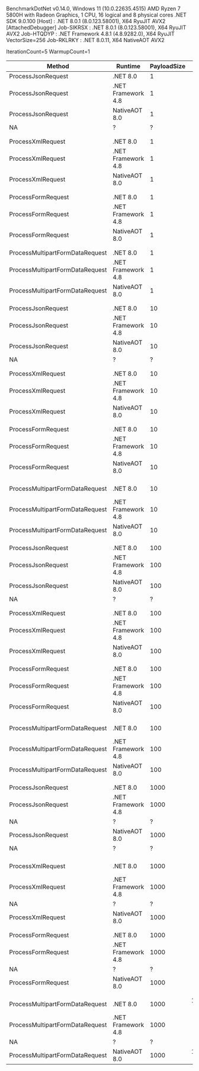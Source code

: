 BenchmarkDotNet v0.14.0, Windows 11 (10.0.22635.4515)
AMD Ryzen 7 5800H with Radeon Graphics, 1 CPU, 16 logical and 8 physical cores
.NET SDK 9.0.100
  [Host]     : .NET 8.0.1 (8.0.123.58001), X64 RyuJIT AVX2 [AttachedDebugger]
  Job-SIKRSX : .NET 8.0.1 (8.0.123.58001), X64 RyuJIT AVX2
  Job-HTQDYP : .NET Framework 4.8.1 (4.8.9282.0), X64 RyuJIT VectorSize=256
  Job-RKLRKY : .NET 8.0.11, X64 NativeAOT AVX2

IterationCount=5  WarmupCount=1

| Method                          | Runtime            | PayloadSize | Mean             | Error           | StdDev         | Ratio | RatioSD |
|-------------------------------- |------------------- |------------ |-----------------:|----------------:|---------------:|------:|--------:|
| ProcessJsonRequest              | .NET 8.0           | 1           |         1.804 us |       0.6418 us |      0.0993 us |  1.00 |    0.07 |
| ProcessJsonRequest              | .NET Framework 4.8 | 1           |         3.521 us |       0.2250 us |      0.0584 us |  1.96 |    0.10 |
| ProcessJsonRequest              | NativeAOT 8.0      | 1           |               NA |              NA |
NA |     ? |       ? |
|                                 |                    |             |                  |                 |
   |       |         |
| ProcessXmlRequest               | .NET 8.0           | 1           |         2.870 us |       0.6527 us |      0.1010 us |  1.00 |    0.04 |
| ProcessXmlRequest               | .NET Framework 4.8 | 1           |         5.382 us |       1.4984 us |      0.2319 us |  1.88 |    0.09 |
| ProcessXmlRequest               | NativeAOT 8.0      | 1           |         3.533 us |       0.3675 us |      0.0954 us |  1.23 |    0.05 |
|                                 |                    |             |                  |                 |
   |       |         |
| ProcessFormRequest              | .NET 8.0           | 1           |         3.039 us |       0.2756 us |      0.0427 us |  1.00 |    0.02 |
| ProcessFormRequest              | .NET Framework 4.8 | 1           |         5.328 us |       0.6471 us |      0.1001 us |  1.75 |    0.04 |
| ProcessFormRequest              | NativeAOT 8.0      | 1           |         3.593 us |       0.2605 us |      0.0677 us |  1.18 |    0.03 |
|                                 |                    |             |                  |                 |
   |       |         |
| ProcessMultipartFormDataRequest | .NET 8.0           | 1           |     3,051.654 us |     107.1998 us |     27.8394 us |  1.00 |    0.01 |
| ProcessMultipartFormDataRequest | .NET Framework 4.8 | 1           |     2,821.614 us |      67.0854 us |     17.4219 us |  0.92 |    0.01 |
| ProcessMultipartFormDataRequest | NativeAOT 8.0      | 1           |     6,889.100 us |     110.6131 us |     28.7259 us |  2.26 |    0.02 |
|                                 |                    |             |                  |                 |
   |       |         |
| ProcessJsonRequest              | .NET 8.0           | 10          |         3.976 us |       0.5148 us |      0.0797 us |  1.00 |    0.03 |
| ProcessJsonRequest              | .NET Framework 4.8 | 10          |        10.426 us |       1.1197 us |      0.1733 us |  2.62 |    0.06 |
| ProcessJsonRequest              | NativeAOT 8.0      | 10          |               NA |              NA |
NA |     ? |       ? |
|                                 |                    |             |                  |                 |
   |       |         |
| ProcessXmlRequest               | .NET 8.0           | 10          |         8.497 us |       0.4109 us |      0.0636 us |  1.00 |    0.01 |
| ProcessXmlRequest               | .NET Framework 4.8 | 10          |        14.799 us |       1.3038 us |      0.3386 us |  1.74 |    0.04 |
| ProcessXmlRequest               | NativeAOT 8.0      | 10          |        11.653 us |       0.5254 us |      0.1364 us |  1.37 |    0.02 |
|                                 |                    |             |                  |                 |
   |       |         |
| ProcessFormRequest              | .NET 8.0           | 10          |        11.330 us |      16.4429 us |      2.5446 us |  1.04 |    0.31 |
| ProcessFormRequest              | .NET Framework 4.8 | 10          |        15.651 us |       0.3236 us |      0.0840 us |  1.44 |    0.30 |
| ProcessFormRequest              | NativeAOT 8.0      | 10          |        11.293 us |       1.0357 us |      0.2690 us |  1.04 |    0.22 |
|                                 |                    |             |                  |                 |
   |       |         |
| ProcessMultipartFormDataRequest | .NET 8.0           | 10          |    23,161.948 us |   7,300.6241 us |  1,129.7797 us |  1.00 |    0.06 |
| ProcessMultipartFormDataRequest | .NET Framework 4.8 | 10          |    31,862.609 us |     911.0583 us |    236.5990 us |  1.38 |    0.06 |
| ProcessMultipartFormDataRequest | NativeAOT 8.0      | 10          |    31,639.575 us |   3,610.0453 us |    937.5173 us |  1.37 |    0.07 |
|                                 |                    |             |                  |                 |
   |       |         |
| ProcessJsonRequest              | .NET 8.0           | 100         |        25.586 us |       2.2690 us |      0.5892 us |  1.00 |    0.03 |
| ProcessJsonRequest              | .NET Framework 4.8 | 100         |        75.392 us |       7.2957 us |      1.8947 us |  2.95 |    0.09 |
| ProcessJsonRequest              | NativeAOT 8.0      | 100         |               NA |              NA |
NA |     ? |       ? |
|                                 |                    |             |                  |                 |
   |       |         |
| ProcessXmlRequest               | .NET 8.0           | 100         |       225.450 us |      90.9033 us |     23.6073 us |  1.01 |    0.13 |
| ProcessXmlRequest               | .NET Framework 4.8 | 100         |       351.747 us |      24.8502 us |      6.4535 us |  1.57 |    0.15 |
| ProcessXmlRequest               | NativeAOT 8.0      | 100         |       350.129 us |      26.0377 us |      6.7619 us |  1.57 |    0.15 |
|                                 |                    |             |                  |                 |
   |       |         |
| ProcessFormRequest              | .NET 8.0           | 100         |       213.300 us |      60.0658 us |     15.5989 us |  1.00 |    0.09 |
| ProcessFormRequest              | .NET Framework 4.8 | 100         |       350.033 us |      18.3096 us |      4.7549 us |  1.65 |    0.11 |
| ProcessFormRequest              | NativeAOT 8.0      | 100         |       347.319 us |       3.0327 us |      0.4693 us |  1.64 |    0.11 |
|                                 |                    |             |                  |                 |
   |       |         |
| ProcessMultipartFormDataRequest | .NET 8.0           | 100         |   182,810.520 us |  17,083.4367 us |  4,436.5143 us |  1.00 |    0.03 |
| ProcessMultipartFormDataRequest | .NET Framework 4.8 | 100         |   483,072.800 us |  67,622.7837 us | 17,561.4222 us |  2.64 |    0.11 |
| ProcessMultipartFormDataRequest | NativeAOT 8.0      | 100         |   189,300.100 us |   8,645.9901 us |  2,245.3362 us |  1.04 |    0.03 |
|                                 |                    |             |                  |                 |
   |       |         |
| ProcessJsonRequest              | .NET 8.0           | 1000        |       275.498 us |      31.9329 us |      8.2929 us |  1.00 |    0.04 |
| ProcessJsonRequest              | .NET Framework 4.8 | 1000        |               NA |              NA |
NA |     ? |       ? |
| ProcessJsonRequest              | NativeAOT 8.0      | 1000        |               NA |              NA |
NA |     ? |       ? |
|                                 |                    |             |                  |                 |
   |       |         |
| ProcessXmlRequest               | .NET 8.0           | 1000        |    16,716.386 us |   1,178.3812 us |    306.0219 us |  1.00 |    0.02 |
| ProcessXmlRequest               | .NET Framework 4.8 | 1000        |               NA |              NA |
NA |     ? |       ? |
| ProcessXmlRequest               | NativeAOT 8.0      | 1000        |    30,534.315 us |   1,078.5384 us |    280.0930 us |  1.83 |    0.03 |
|                                 |                    |             |                  |                 |
   |       |         |
| ProcessFormRequest              | .NET 8.0           | 1000        |    17,538.551 us |     693.5234 us |    180.1058 us |  1.00 |    0.01 |
| ProcessFormRequest              | .NET Framework 4.8 | 1000        |               NA |              NA |
NA |     ? |       ? |
| ProcessFormRequest              | NativeAOT 8.0      | 1000        |    29,707.001 us |   1,596.6904 us |    414.6554 us |  1.69 |    0.03 |
|                                 |                    |             |                  |                 |
   |       |         |
| ProcessMultipartFormDataRequest | .NET 8.0           | 1000        | 1,583,221.375 us |  42,082.2288 us |  6,512.2715 us |  1.00 |    0.01 |
| ProcessMultipartFormDataRequest | .NET Framework 4.8 | 1000        |               NA |              NA |
NA |     ? |       ? |
| ProcessMultipartFormDataRequest | NativeAOT 8.0      | 1000        | 1,977,292.025 us | 100,195.4369 us | 15,505.3547 us |  1.25 |    0.01 |
